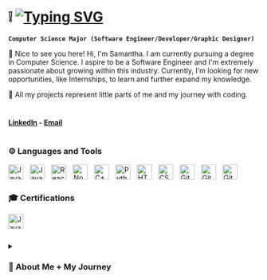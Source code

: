 # ❕ [![Typing SVG](https://readme-typing-svg.demolab.com?font=Fira+Code&size=32&pause=1000&color=FFFFFF&background=000000&center=true&vCenter=true&width=435&lines=Samantha+Morales)](https://git.io/typing-svg)

**`Computer Science Major (Software Engineer/Developer/Graphic Designer)`**

💌 Nice to see you here! Hi, I'm Samantha. I am currently pursuing a degree in Computer Science. I aspire to be a Software Engineer and I'm extremely passionate about growing within this industry. Currently, I'm looking for new opportunities, like Internships, to learn and further expand my knowledge.

🤍 All my projects represent little parts of me and my journey with coding.

#

#### [LinkedIn](www.linkedin.com/in/samanthaamoralesss) - [Email](mailto:samanthaamoralesss@gmail.com)

#

### ⚙️ Languages and Tools

<img align="left" alt="Java" width="30px" style="padding-right:10px;" src="https://cdn.jsdelivr.net/gh/devicons/devicon/icons/java/java-original.svg"/>
<img align="left" alt="JavaScript" width="30px" style="padding-right:10px;" src="https://cdn.jsdelivr.net/gh/devicons/devicon/icons/javascript/javascript-plain.svg" />
<img align="left" alt="React" width="30px" style="padding-right:10px;" src="https://cdn.jsdelivr.net/gh/devicons/devicon/icons/react/react-original.svg" />
<img align="left" alt="NodeJS" width="30px" style="padding-right:10px;" src="https://cdn.jsdelivr.net/gh/devicons/devicon/icons/nodejs/nodejs-original.svg" />
<img align="left" alt="C++" width="30px" style="padding-right:10px;" src="https://cdn.jsdelivr.net/gh/devicons/devicon/icons/cplusplus/cplusplus-line.svg" />
<img align="left" alt="Python" width="30px" style="padding-right:10px;" src="https://cdn.jsdelivr.net/gh/devicons/devicon/icons/python/python-plain.svg" />
<img align="left" alt="HTML" width="30px" style="padding-right:10px;" src="https://cdn.jsdelivr.net/gh/devicons/devicon/icons/html5/html5-plain.svg" />
<img align="left" alt="CSS" width="30px" style="padding-right:10px;" src="https://cdn.jsdelivr.net/gh/devicons/devicon/icons/css3/css3-plain.svg" />
<img align="left" alt="GitHub" width="30px" style="padding-right:10px;" src="https://cdn.jsdelivr.net/gh/devicons/devicon/icons/github/github-original.svg" />
<img align="left" alt="Git" width="30px" style="padding-right:10px;" src="https://cdn.jsdelivr.net/gh/devicons/devicon/icons/git/git-original.svg" />
<img align="left" alt="Git" width="30px" style="padding-right:10px;" src="https://cdn.jsdelivr.net/gh/devicons/devicon@latest/icons/canva/canva-original.svg" />
<br />

#

### 🎓 Certifications

<img align="left" alt="Java" width="30px" style="padding-right:10px;" src="https://cdn.jsdelivr.net/gh/devicons/devicon@latest/icons/dreamweaver/dreamweaver-plain.svg" />
<br />

#

<details>
<summary><h3>💭 About Me + My Journey</h3></summary>
Where do I start... I'm absolutely obsessed with all things tech. My passion for technology grew in middle school; I still have vivid memories of launching steam and being fully immersed in the games I played. To say the least, it sparked my curiousity for this industry. I am college student... with a lot of self teaching on my belt. Nonetheless, it has been such a rewarding journey. I strive to learn more every day, and I love seeing how much I’ve grown. Whether it’s coding, graphic design, learning about softwares, or 3D modeling, I just have to learn it all. Currently, I do 3D modeling for contractors and dabble in interior design. As well as, code and create new projects. I constantly push myself to pick up new skills. There are so many things I'd like to accomplish. From things like... making logos, building an app, and or being apart of a development team. Overall, I want to be able to create amazing things that make an impact. My journey is just getting started.
